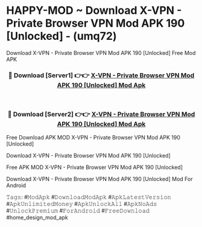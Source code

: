# HAPPY-MOD ~ Download X-VPN - Private Browser VPN Mod APK 190 [Unlocked] - (umq72)
Download X-VPN - Private Browser VPN Mod APK 190 [Unlocked] Free Mod APK

<div align="center">
<h3>🔴 Download [Server1] 👉👉 <a href="https://apk-comot.site?title=X-VPN_-_Private_Browser_VPN_Mod_APK_190_[Unlocked]">X-VPN - Private Browser VPN Mod APK 190 [Unlocked] Mod Apk</a></h3><br>

<h3>🔴 Download [Server2] 👉👉 <a href="https://apk-comot.site?title=X-VPN_-_Private_Browser_VPN_Mod_APK_190_[Unlocked]">X-VPN - Private Browser VPN Mod APK 190 [Unlocked] Mod Apk</a></h3>
</div>


Free Download APK MOD X-VPN - Private Browser VPN Mod APK 190 [Unlocked]

Download X-VPN - Private Browser VPN Mod APK 190 [Unlocked] 

Free APK MOD X-VPN - Private Browser VPN Mod APK 190 [Unlocked] 

Download X-VPN - Private Browser VPN Mod APK 190 [Unlocked] Mod For Android

𝚃𝚊𝚐𝚜: #𝙼𝚘𝚍𝙰𝚙𝚔 #𝙳𝚘𝚠𝚗𝚕𝚘𝚊𝚍𝙼𝚘𝚍𝙰𝚙𝚔 #𝙰𝚙𝚔𝙻𝚊𝚝𝚎𝚜𝚝𝚅𝚎𝚛𝚜𝚒𝚘𝚗 #𝙰𝚙𝚔𝚄𝚗𝚕𝚒𝚖𝚒𝚝𝚎𝚍𝙼𝚘𝚗𝚎𝚢 #𝙰𝚙𝚔𝚄𝚗𝚕𝚘𝚌𝚔𝙰𝚕𝚕 #𝙰𝚙𝚔𝙽𝚘𝙰𝚍𝚜 #𝚄𝚗𝚕𝚘𝚌𝚔𝙿𝚛𝚎𝚖𝚒𝚞𝚖 #𝙵𝚘𝚛𝙰𝚗𝚍𝚛𝚘𝚒𝚍 #𝙵𝚛𝚎𝚎𝙳𝚘𝚠𝚗𝚕𝚘𝚊𝚍 #home_design_mod_apk